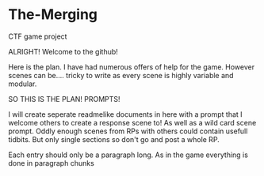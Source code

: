 # The-Merging
CTF game project

ALRIGHT! Welcome to the github! 

Here is the plan. I have had numerous offers of help for the game. However scenes can be.... tricky to write as every scene is highly variable and modular.


SO THIS IS THE PLAN! PROMPTS!

I will create seperate readmelike documents in here with a prompt that I welcome others to create a response scene to! As well as a wild card scene prompt. Oddly enough scenes from RPs with others could contain usefull tidbits. But only single sections so don't go and post a whole RP. 

Each entry should only be a paragraph long. As in the game everything is done in paragraph chunks
